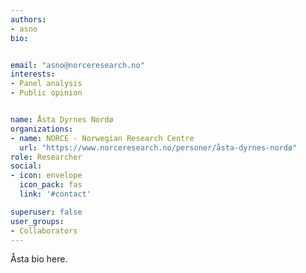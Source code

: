 ```yaml
---
authors:
- asno
bio:


email: "asno@norceresearch.no"
interests:
- Panel analysis
- Public opinion


name: Åsta Dyrnes Nordø
organizations:
- name: NORCE - Norwegian Research Centre
  url: "https://www.norceresearch.no/personer/åsta-dyrnes-nordø"
role: Researcher
social:
- icon: envelope
  icon_pack: fas
  link: '#contact'

superuser: false
user_groups:
- Collaborators
---
```


Åsta bio here.
